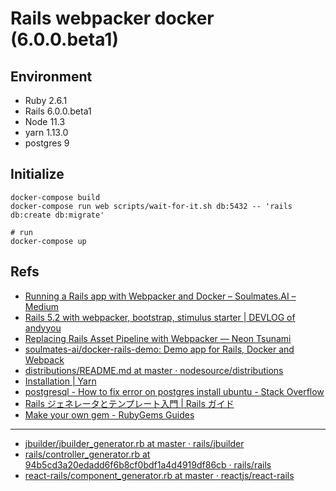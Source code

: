 # Rails webpacker docker (6.0.0.beta1)

## Environment

- Ruby 2.6.1
- Rails 6.0.0.beta1
- Node 11.3
- yarn 1.13.0
- postgres 9

## Initialize

```
docker-compose build
docker-compose run web scripts/wait-for-it.sh db:5432 -- 'rails db:create db:migrate'

# run
docker-compose up
```

## Refs

- [Running a Rails app with Webpacker and Docker – Soulmates.AI – Medium](https://medium.com/soulmates-ai/running-a-rails-app-with-webpacker-and-docker-8d29153d3446)
- [Rails 5.2 with webpacker, bootstrap, stimulus starter | DEVLOG of andyyou](https://andyyou.github.io/2018/05/02/rails-5-webpacker-stimulus-bootstrap-starter/)
- [Replacing Rails Asset Pipeline with Webpacker — Neon Tsunami](https://www.neontsunami.com/posts/replacing-rails-asset-pipeline-with-webpacker)
- [soulmates-ai/docker-rails-demo: Demo app for Rails, Docker and Webpack](https://github.com/soulmates-ai/docker-rails-demo)
- [distributions/README.md at master · nodesource/distributions](https://github.com/nodesource/distributions/blob/master/README.md#installation-instructions)
- [Installation | Yarn](https://yarnpkg.com/lang/en/docs/install/#debian-stable)
- [postgresql - How to fix error on postgres install ubuntu - Stack Overflow](https://stackoverflow.com/questions/51033689/how-to-fix-error-on-postgres-install-ubuntu)
- [Rails ジェネレータとテンプレート入門 | Rails ガイド](https://railsguides.jp/generators.html)
- [Make your own gem - RubyGems Guides](https://guides.rubygems.org/make-your-own-gem/)

---

- [jbuilder/jbuilder_generator.rb at master · rails/jbuilder](https://github.com/rails/jbuilder/blob/master/lib/generators/rails/jbuilder_generator.rb)
- [rails/controller_generator.rb at 94b5cd3a20edadd6f6b8cf0bdf1a4d4919df86cb · rails/rails](https://github.com/rails/rails/blob/94b5cd3a20edadd6f6b8cf0bdf1a4d4919df86cb/railties/lib/rails/generators/erb/controller/controller_generator.rb)
- [react-rails/component_generator.rb at master · reactjs/react-rails](https://github.com/reactjs/react-rails/blob/master/lib/generators/react/component_generator.rb)
